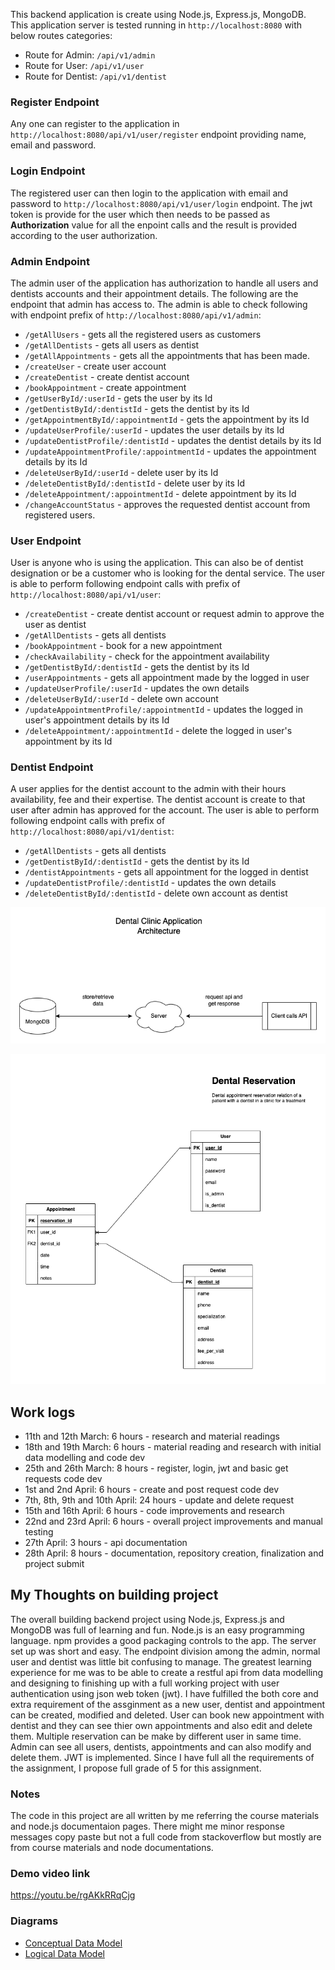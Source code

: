 This backend application is create using Node.js, Express.js, MongoDB. This application server is tested running in `http://localhost:8080` with below routes categories:
- Route for Admin: `/api/v1/admin`
- Route for User: `/api/v1/user`
- Route for Dentist: `/api/v1/dentist`

### Register Endpoint
Any one can register to the application in `http://localhost:8080/api/v1/user/register` endpoint providing name, email and password.
### Login Endpoint
The registered user can then login to the application with email and password to `http://localhost:8080/api/v1/user/login` endpoint. The jwt token is provide for the user which then needs to be passed as **Authorization** value for all the enpoint calls and the result is provided according to the user authorization.
### Admin Endpoint
The admin user of the application has authorization to handle all users and dentists accounts and their appointment details. The following are the endpoint that admin has access to.
The admin is able to check following with endpoint prefix of `http://localhost:8080/api/v1/admin`:
- `/getAllUsers` - gets all the registered users as customers
- `/getAllDentists` - gets all users as dentist
- `/getAllAppointments` - gets all the appointments that has been made.
- `/createUser` - create user account
- `/createDentist` - create dentist account
- `/bookAppointment` - create appointment
- `/getUserById/:userId` - gets the user by its Id
- `/getDentistById/:dentistId` - gets the dentist by its Id
- `/getAppointmentById/:appointmentId` - gets the appointment by its Id
- `/updateUserProfile/:userId` - updates the user details by its Id
- `/updateDentistProfile/:dentistId` - updates the dentist details by its Id
- `/updateAppointmentProfile/:appointmentId` - updates the appointment details by its Id
- `/deleteUserById/:userId` - delete user by its Id
- `/deleteDentistById/:dentistId` - delete user by its Id
- `/deleteAppointment/:appointmentId` - delete appointment by its Id
- `/changeAccountStatus` - approves the requested dentist account from registered users.

### User Endpoint
User is anyone who is using the application. This can also be of dentist designation or be a customer who is looking for the dental service.
The user is able to perform following endpoint calls with prefix of `http://localhost:8080/api/v1/user`:
- `/createDentist` - create dentist account or request admin to approve the user as dentist
- `/getAllDentists` - gets all dentists
- `/bookAppointment` - book for a new appointment
- `/checkAvailability` - check for the appointment availability
- `/getDentistById/:dentistId` - gets the dentist by its Id
- `/userAppointments` - gets all appointment made by the logged in user
- `/updateUserProfile/:userId` - updates the own details
- `/deleteUserById/:userId` - delete own account
- `/updateAppointmentProfile/:appointmentId` - updates the logged in user's appointment details by its Id
- `/deleteAppointment/:appointmentId` - delete the logged in user's appointment by its Id
### Dentist Endpoint
A user applies for the dentist account to the admin with their hours availability, fee and their expertise. The dentist account is create to that user after admin has approved for the account.
The user is able to perform following endpoint calls with prefix of `http://localhost:8080/api/v1/dentist`:
- `/getAllDentists` - gets all dentists
- `/getDentistById/:dentistId` - gets the dentist by its Id
- `/dentistAppointments` - gets all appointment for the logged in dentist
- `/updateDentistProfile/:dentistId` - updates the own details
- `/deleteDentistById/:dentistId` - delete own account as dentist

![Dental Clinic Application Architecture](/images/dental-clinic-architech.drawio.png "Dental Clinic Reservation App")

![Logical Diagram of Dental Clinic Reservation Application](/images/LDM_Dental_Reservation.png "Logical Diagram of Dental Clinic Reservation App")

## Work logs
- 11th and 12th March: 6 hours - research and material readings
- 18th and 19th March: 6 hours - material reading and research with initial data modelling and code dev
- 25th and 26th March: 8 hours - register, login, jwt and basic get requests code dev
- 1st and 2nd April: 6 hours - create and post request code dev
- 7th, 8th, 9th and 10th April: 24 hours - update and delete request 
- 15th and 16th April: 6 hours - code improvements and research
- 22nd and 23rd April: 6 hours - overall project improvements and manual testing
- 27th April: 3 hours - api documentation 
- 28th April: 8 hours - documentation, repository creation, finalization and project submit

## My Thoughts on building project
The overall building backend project using Node.js, Express.js and MongoDB was full of learning and fun. Node.js is an easy programming language. npm provides a good packaging controls to the app. The server set up was short and easy. The endpoint division among the admin, normal user and dentist was little bit confusing to manage. The greatest learning experience for me was to be able to create a restful api from data modelling and designing to finishing up with a full working project with user authentication using json web token (jwt). I have fulfilled the both core and extra requirement of the assginment as a new user, dentist and appointment can be created, modified and deleted. User can book new appointment with dentist and they can see thier own appointments and also edit and delete them. Multiple reservation can be make by different user in same time. Admin can see all users, dentists, appointments and can also modify and delete them. JWT is implemented. Since I have full all the requirements of the assignment, I propose full grade of 5 for this assignment.

### Notes 
The code in this project are all written by me referring the course materials and node.js documentaion pages. There might me minor response messages copy paste but not a full code from stackoverflow but mostly are from course materials and node documentations.

### Demo video link
https://youtu.be/rgAKkRRqCjg

### Diagrams
- [Conceptual Data Model](https://viewer.diagrams.net/?tags=%7B%7D&highlight=0000ff&edit=_blank&layers=1&nav=1&title=CDM_Dental_Reservation_v2.drawio#R1VfbctowEP0aHpPxBQx5DJcknU4mbSBD2jfFFrYSWfLIAgNf35Ut2diGhtJ0Qp%2BQjlYr7dmjXdNxR%2FH6VqAkuucBph3HCtYdd9xxHNseXMGPQjYG8awCCQUJNFYBU7LFGjRmSxLgtGYoOaeSJHXQ54xhX9YwJATP6mYLTuunJijELWDqI9pG5ySQUYEOelaF32ESRuZk29IrMTLGGkgjFPBsB3InHXckOJfFKF6PMFXsGV6KfTcHVsuLCczkMRumD%2F2LuX1tZV%2Ft3vVr8D3NXlYX2ssK0aUO%2BCnFQl9YbgwLgi9ZgJUju%2BMOkfB1oiBL7jCLiMTTBPkKyUAHgEUypsaakpDB2Id7gmt32L64uQUWEq93IB3ILeYxlmIDJnq129ekalk5RlVZlaMyE9FOfroaQ1oWYem6Yg4Gmrw%2FINJtEfmIgckVkoSzs%2BfTHtT5dD%2Bdz26LzzGER1J59lw2tVnOP43LXovLFok4gKqnp4pnuXnENNfupFoZLjiThl2nziRmwbUqtzCdPHKGZ%2FweMWBgWKXHys0goOdyD0x%2BqJVLp2fm4%2FWu6XijZwcTk%2FKl8PH7JU4iEWL5%2FgtWTPw2ze%2BlsQRFzuCq3kj2JVef8Y0TiK16k84BHRkXReR6127hbzhyGo7cpqOCmpajXGtl4KfLzzsf%2BZ2uou5%2FqiLnqpH8ZpU5VkVuw1GrXH2ciu7GXvgaO0%2F9L%2FcpxvHDLGSTPV8qHcejUskAlrxQjZR2kPJU672FFRxaGRowae1ESaIiiHEeu9j1o1ORD%2FlC2eZakqSwzQgktAAD06oswjTkU8KIn3%2BBCg1JgVF%2B0OXOHZPqio03Au1H1kWfSsHf8IhTcOmOGchePRJCaQNKof8RFgLQq2YzDr1wfOEc6pIcOt6C5i8qIgFEdPxjOr5X9uy6qHrtVll%2B2u19HX%2FTK73FzdvbYr7dvvz07izybA2W1l6Z%2FdNitcWCz%2FhDnihYuCHUmH1U6Tq2AXbPrHSVH6FaHH3nxNLVbTjymo5OLl0wrf7AFebV%2F2B38gs%3Dhttps://viewer.diagrams.net/?tags=%7B%7D&highlight=0000ff&edit=_blank&layers=1&nav=1&title=CDM_Dental_Reservation_v2.drawio#R1VfbctowEP0aHpPxBQx5DJcknU4mbSBD2jfFFrYSWfLIAgNf35Ut2diGhtJ0Qp%2BQjlYr7dmjXdNxR%2FH6VqAkuucBph3HCtYdd9xxHNseXMGPQjYG8awCCQUJNFYBU7LFGjRmSxLgtGYoOaeSJHXQ54xhX9YwJATP6mYLTuunJijELWDqI9pG5ySQUYEOelaF32ESRuZk29IrMTLGGkgjFPBsB3InHXckOJfFKF6PMFXsGV6KfTcHVsuLCczkMRumD%2F2LuX1tZV%2Ft3vVr8D3NXlYX2ssK0aUO%2BCnFQl9YbgwLgi9ZgJUju%2BMOkfB1oiBL7jCLiMTTBPkKyUAHgEUypsaakpDB2Id7gmt32L64uQUWEq93IB3ILeYxlmIDJnq129ekalk5RlVZlaMyE9FOfroaQ1oWYem6Yg4Gmrw%2FINJtEfmIgckVkoSzs%2BfTHtT5dD%2Bdz26LzzGER1J59lw2tVnOP43LXovLFok4gKqnp4pnuXnENNfupFoZLjiThl2nziRmwbUqtzCdPHKGZ%2FweMWBgWKXHys0goOdyD0x%2BqJVLp2fm4%2FWu6XijZwcTk%2FKl8PH7JU4iEWL5%2FgtWTPw2ze%2BlsQRFzuCq3kj2JVef8Y0TiK16k84BHRkXReR6127hbzhyGo7cpqOCmpajXGtl4KfLzzsf%2BZ2uou5%2FqiLnqpH8ZpU5VkVuw1GrXH2ciu7GXvgaO0%2F9L%2FcpxvHDLGSTPV8qHcejUskAlrxQjZR2kPJU672FFRxaGRowae1ESaIiiHEeu9j1o1ORD%2FlC2eZakqSwzQgktAAD06oswjTkU8KIn3%2BBCg1JgVF%2B0OXOHZPqio03Au1H1kWfSsHf8IhTcOmOGchePRJCaQNKof8RFgLQq2YzDr1wfOEc6pIcOt6C5i8qIgFEdPxjOr5X9uy6qHrtVll%2B2u19HX%2FTK73FzdvbYr7dvvz07izybA2W1l6Z%2FdNitcWCz%2FhDnihYuCHUmH1U6Tq2AXbPrHSVH6FaHH3nxNLVbTjymo5OLl0wrf7AFebV%2F2B38gs%3D)
- [Logical Data Model](https://viewer.diagrams.net/?tags=%7B%7D&highlight=0000ff&edit=_blank&layers=1&nav=1&title=LDM_Dental_Reservation_v2.drawio#R7Z1Rc6I6FMc%2FjY%2B7IyJWH6ut291tu53WvffuUycrUXIXCDektfbT3wQSUEItdKuwJjOdKRxCgHP%2BJz8JR%2BzYk%2BDpEwGRd4Vd6Hd6XfepY591ej3LGo7YP25Zp5Zeb9BNLUuCXNEqN9yhZyiMstkDcmG81ZBi7FMUbRvnOAzhnG7ZACF4td1sgf3to0ZgCRXD3Rz4qvVv5FIvtQ6dbm6%2FgGjpySNbXbElALKxMMQecPFqywSf6BSHVJziDSQBCGFI2ZYrQH5B0nHOPUr5lZ52elP2t%2BCtPy4xXvoQRCj%2BOMcBM89j1mS6AAHyuZ83OhqLjtjh7POOPSEY03QpeJpAnwdLhiE9p%2BkLWzM%2FEN5vhR2cm%2BtL%2B9vq5mf%2F%2BXY960Zf1l9GH3ppL4%2FAfxD%2B%2FR6nZ8f8Q9fS6cxVEV%2Bk4Cc3jWMKCBXasLvMwKJNAQrZrvaZlaz7PohilDRPLR7y3Uuwxg9UdiTXxgv0BN3bVBq8LVPJJeuMr%2FLOuZPvxMnwzcBHy5Atz9mV8yOOCYzZuVyCmIoWHg18sai6SXjuERIKnzZMwm2fIA4gJWvWRGztS3mInPkwkoZVrkBrKGzehvqyrAFCUsus8zxSbEEEq0bgbCVwu4N2y5U%2B9jBBzzxUvnDtZiCT9RUKfCbVCwjcgmmMkzEjCQjy%2FQn2MY92iEOoBJw3cgmOZoAsIRWGCCORWs6Y%2FTHPTLofnY7DznXC1q18nf3x5oROcBhTwoTF%2B4AsvivIYzymOBKd%2BnAh%2ByfC73z5J6aUZeJLEtiZC6%2FrQujArqgCe18i6CsiuPn6ogzY9VME%2FFs2KINw6adBS8ZokAetJLKlvs78W3R8MVcxc%2BfCT4ZZD7kuZHk7XnmIwrsIzHmjFePUaxm7MwNeD9dGfOya4RGd5U6r3Rvw2RgVAsry5yF0YyXm2Xm%2BXQaOIoMHNojfs32a1YIcp9O245hFHIXLy3TPQUEsTkvE8vRybjvvKp5K3R1APQNDkkok6e6RJIOmSXJSXQSHGTugi2R%2F%2B8XIoHKsjh0jQ0UDIQhg2xnSBmVox4yRYUbjzBg1zQx5b6shNEaVg3Xs0LAsRQQRiOMVJq2%2F%2B2iDPLQjh6XOOBp0HBodVtX5y%2F2xo8b85ZGxw6oerqOHhzqBCQOAfH3JUUMc2qHDqTFJYdCxL3Q4TaPDUecpdEFHlgEGHY46BYHie%2BAGKNSXHjX0oR09rJI7VYOPg%2BNj2DQ%2BrDp3oEfGjzwHDECskltQRhDmbopYwmjLkDoa0Q8iaqnFaZQM0kFS3bcLJx3dyuZOClVzJ%2F3Gq%2BYsU%2Bzw7mVzWU78OXVzljqToFHhnGVKHjJXqHMJbFCE5BFQhENTQfc21ej3scDUQ7z7rWV9rDReRCefqm3IYPrVangIOdzNpSmKyISgTjX9IRXZrZCHdvyQuDD8aJIfjRfU9dQZqelXbSYnsyQw%2FOipdRFiXlJrhNRQiHYIGRqEtAAhzRfWDfUtrBsagGSuKAEIO6C%2B6KihDf3QoT7UMug4PDoaL6wb1ng4dmzoqB6uo0eH%2BmyMIp2%2FBlpDG9qhwyqp4DfsODw7WlBVV%2BNDxJHBI08CQw%2BrpMImxBTG%2BvKjjjy0A0hffVJ29koFpp7FdH05nMtqOqfqmN%2Fr72vQ75s5x3evputXV0Zbqun66pSjRtV0WRIY%2BPf%2F5MdWh6ukq6EY%2FT4P1Phyp9ZIqXE%2FWR8pjVfS9dWCSo0q6bIkMEiRw5KppHuTPLTjx8h8ybcF%2FGi8km5U4870yOAxqh6tY4fHSL0xjTwePG3RUUMc2qHDMehoATqar6Bz9GWHY9iRuUJlRxzBOQs2ek6%2BHKovRGqo5JghMvhx%2Bek6BMFfE68XfsbOyY%2FTzyW%2FyGIYcniGHLKUrlQGWhRD7EwArQhS6gm1EAK4LoGxHqUQvykO7cBh3m3aBnAcso6uVAZavNt0ZwIYcKjPvhYQ3keQ3D%2BiGOnxarrflIh2%2BKjzWyyGH%2FviR%2Fbiusb4Ueclt0cGkCwFDEFKXnGr%2Fb1HDXkcMz3KHwtV%2BOYfdJdQ1sfxoj66voV%2BMhN6nm9Jq%2BhSfDARbsUJhu4p%2F%2F13tnp%2By8Qzw1cgXHOB8OuCGV44gbYaSuMU%2BRJTasxlcRB%2BIHO4a1AXV0YliV5qKF3Ar7vqYJL91vxmPDMjSfz1CLdOeIdobjgfczkOpDBkBfhg5Gz3kV682C1XidKTUks%2B6BZ6Sr2j9PRueqtwt3skerMryk2%2BHqs9cusXRTJ8q9xGhZ6conDfT26X51%2FAxT%2BuPbP%2Fo9fTb5N%2FyUWQvaV%2BU20DnwPIY24ZLPkS1xjgPd3m7%2F%2BUrdhB84bSGCl7gs03QXfJZj8iGMkiXvC2iZwoStuuEAtpaszeP97lP2SRmOY%2BCtGcLSwYeFMTJRCIA2WnGOVnWEglxju6nRvsQzT%2BBQsoL6G7AHQnLYkWa7ME%2Bfxth%2BVsLmP4ds69mE7V4ew4BVFZ3ZLJm6yStTRDfufT93QJvi9nfm9qT65ndyFh%2BfKrVGh7HdaeIcEz%2FC2JFdsgRiyrrYOcrFxszSBnFwe57G6t9iBX7KlX7OnNgxxbJRjTzeYs0bwr7ELe4n8%3D)
